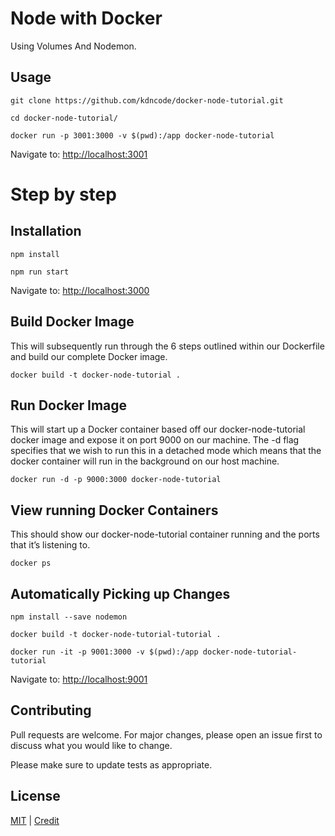 # Node with Docker

Using Volumes And Nodemon.


## Usage

```
git clone https://github.com/kdncode/docker-node-tutorial.git

cd docker-node-tutorial/

docker run -p 3001:3000 -v $(pwd):/app docker-node-tutorial
```

Navigate to: [http://localhost:3001](http://localhost:3001)

# Step by step
## Installation

```
npm install

npm run start
```
Navigate to: [http://localhost:3000](http://localhost:3000)

## Build Docker Image
This will subsequently run through the 6 steps outlined within our Dockerfile and build our complete Docker image.
```
docker build -t docker-node-tutorial .
```

## Run Docker Image
This will start up a Docker container based off our docker-node-tutorial docker image and expose it on port 9000 on our machine. The -d flag specifies that we wish to run this in a detached mode which means that the docker container will run in the background on our host machine.
```
docker run -d -p 9000:3000 docker-node-tutorial
```

## View running Docker Containers
This should show our docker-node-tutorial container running and the ports that it’s listening to.
```
docker ps
```

## Automatically Picking up Changes
```
npm install --save nodemon

docker build -t docker-node-tutorial-tutorial .

docker run -it -p 9001:3000 -v $(pwd):/app docker-node-tutorial-tutorial
```
Navigate to: [http://localhost:9001](http://localhost:9001)



## Contributing
Pull requests are welcome. For major changes, please open an issue first to discuss what you would like to change.

Please make sure to update tests as appropriate.

## License
[MIT](https://choosealicense.com/licenses/mit/) | 
[Credit](https://tutorialedge.net/docker/working-with-docker-nodejs/)
